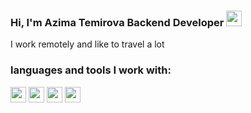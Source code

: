 ### Hi, I'm Azima Temirova Backend Developer <img src="https://media3.giphy.com/media/gM5qFksULw54NMWyry/giphy.gif?cid=ecf05e47jnvcb93wn7ic3i53iyiwixh7zunq4f3jfpkms6x3&rid=giphy.gif&ct=s" width="25px">

I work remotely and like to travel a lot
<br/>

### languages and tools I work with:

<code><img src="https://www.w3.org/html/logo/downloads/HTML5_1Color_Black.png" width="25"></code>
<code><img src="https://brandslogos.com/wp-content/uploads/images/large/css-logo-black-and-white.png" width="25"></code>
<code><img src="https://seeklogo.com/images/J/javascript-logo-851B872133-seeklogo.com.png" width="25"></code>
<code><img src="https://cdn4.iconfinder.com/data/icons/scripting-and-programming-languages/512/Python_logo-512.png" width="25"></code>

